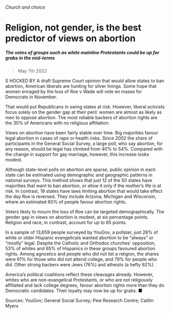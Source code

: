 ###### Church and choice
# Religion, not gender, is the best predictor of views on abortion 
##### The votes of groups such as white mainline Protestants could be up for grabs in the mid-terms 
> May 7th 2022 


S HOCKED BY A draft Supreme Court opinion that would allow states to ban abortion, American liberals are hunting for silver linings. Some hope that women enraged by the loss of Roe v Wade will vote en masse for Democrats in November.
That would put Republicans in swing states at risk. However, liberal activists focus solely on the gender gap at their peril: women are almost as likely as men to oppose abortion. The most reliable backers of abortion rights are the 30% of Americans with no religious affiliation.



Views on abortion have been fairly stable over time. Big majorities favour legal abortion in cases of rape or health risks. Since 2002 the share of participants in the General Social Survey, a large poll, who say abortion, for any reason, should be legal has climbed from 40% to 54%. Compared with the change in support for gay marriage, however, this increase looks modest.
Although state-level polls on abortion are sparse, public opinion in each state can be estimated using demographic and geographic patterns in national surveys. This method shows that just 12 of the 50 states have majorities that want to ban abortion, or allow it only if the mother’s life is at risk. In contrast, 19 states have laws limiting abortion that would take effect the day Roe is reversed. They include Arizona, Michigan and Wisconsin, where an estimated 60% of people favour abortion rights.
Voters likely to mourn the loss of Roe can be targeted demographically. The gender gap in views on abortion is modest, at six percentage points. Religion and race, in contrast, account for up to 65 points.


In a sample of 13,659 people surveyed by YouGov, a pollster, just 28% of white or older Hispanic evangelicals wanted abortion to be “always” or “mostly” legal. Despite the Catholic and Orthodox churches’ opposition, 53% of whites and 65% of Hispanics in these groups favoured abortion rights. Among agnostics and people who did not list a religion, the shares were 61% for those who did not attend college, and 79% for people who did. Other strong backers were Jews (76%) and atheists (a hefty 92%).
America’s political coalitions reflect these cleavages already. However, whites who are non-evangelical Protestants, or who are not religiously affiliated and lack college degrees, favour abortion rights more than they do Democratic candidates. Their loyalty may now be up for grabs. ■
Sources: YouGov; General Social Survey; Pew Research Centre; Caitlin Myers

